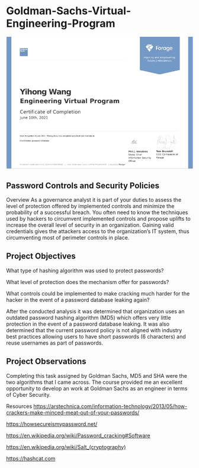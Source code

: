 # Goldman-Sachs-Virtual-Engineering-Program
![Images](https://github.com/wangyihong-yvonne/Goldman-Sachs-Virtual-Engineering-Program/blob/main/Screen%20Shot%202021-06-10%20at%207.05.49%20PM.png)

## Password Controls and Security Policies
Overview
As a governance analyst it is part of your duties to assess the level of protection offered by implemented controls and minimize the probability of a successful breach. You often need to know the techniques used by hackers to circumvent implemented controls and propose uplifts to increase the overall level of security in an organization. Gaining valid credentials gives the attackers access to the organization’s IT system, thus circumventing most of perimeter controls in place.

## Project Objectives
What type of hashing algorithm was used to protect passwords?

What level of protection does the mechanism offer for passwords?

What controls could be implemented to make cracking much harder for the hacker in the event of a password database leaking again?

After the conducted analysis it was determined that organization uses an outdated password hashing algorithm (MD5) which offers very little protection in the event of a password database leaking. It was also determined that the current password policy is not aligned with industry best practices allowing users to have short passwords (6 characters) and reuse usernames as part of passwords.

## Project Observations
Completing this task assigned by Goldman Sachs, MD5 and SHA were the two algorithms that I came across.
The course provided me an excellent opportunity to develop an work at Goldman Sachs as an engineer in terms of Cyber Security.

Resources
https://arstechnica.com/information-technology/2013/05/how-crackers-make-minced-meat-out-of-your-passwords/

https://howsecureismypassword.net/

https://en.wikipedia.org/wiki/Password_cracking#Software

https://en.wikipedia.org/wiki/Salt_(cryptography)

https://hashcat.com
